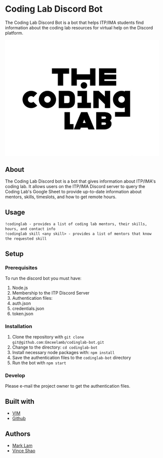 # Coding Lab Discord Bot

The Coding Lab Discord Bot is a bot that helps ITP/IMA students find information about the coding lab resources for virtual help on the Discord platform.

![Logo](assets/codinglab-logo.jpg)

## About

The Coding Lab Discord bot is a bot that gives information about ITP/IMA's coding lab. It allows users on the ITP/IMA Discord server to query the Coding Lab's Google Sheet to provide up-to-date information about mentors, skills, timeslots, and how to get remote hours. 

## Usage
```
!codinglab - provides a list of coding lab mentors, their skills, hours, and contact info
!codinglab skill <any skill> - provides a list of mentors that know the requested skill
```

## Setup

### Prerequisites

To run the discord bot you must have:
1. Node.js
2. Membership to the ITP Discord Server
3. Authentication files:
  1. auth.json
  2. credentials.json
  3. token.json

### Installation

1. Clone the repository with `git clone git@github.com:Emceelamb/codinglab-bot.git`
2. Change to the directory: `cd codinglab-bot`
3. Install necessary node packages with: `npm install`
4. Save the authentication files to the `codinglab-bot` directory
5. Run the bot with `npm start`

### Develop

Please e-mail the project owner to get the authentication files.  

## Built with

* [VIM](https://www.vim.org/)
* [Github](https://github.com)

## Authors

* [Mark Lam](https://markofthelam.com) 
* [Vince Shao](https://www.vinceshao.com/) 
